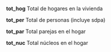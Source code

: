 **tot_hog**	Total de hogares en la vivienda

**tot_per**	Total de personas (incluye sdpa)

**tot_par**	Total parejas en el hogar

**tot_nuc**	Total núcleos en el hogar
